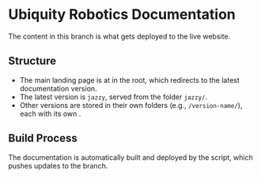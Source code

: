 # Ubiquity Robotics Documentation
The content in this branch is what gets deployed to the live website.

## Structure
- The main landing page is at  in the root, which redirects to the latest documentation version.
- The latest version is `jazzy`, served from the folder `jazzy/`. 
- Other versions are stored in their own folders (e.g., `/version-name/`), each with its own .

## Build Process
The documentation is automatically built and deployed by the  script, which pushes updates to the  branch.

